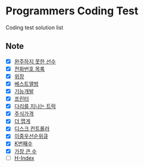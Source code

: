 # Programmers Coding Test

Coding test solution list

## Note

-   [x] [완주하지 못한 선수](https://programmers.co.kr/learn/courses/30/lessons/42576)
-   [x] [전화번호 목록](https://programmers.co.kr/learn/courses/30/lessons/42577)
-   [x] [위장](https://programmers.co.kr/learn/courses/30/lessons/42578)
-   [x] [베스트앨범](https://programmers.co.kr/learn/courses/30/lessons/42579)
-   [x] [기능개발](https://programmers.co.kr/learn/courses/30/lessons/42586)
-   [x] [프린터](https://programmers.co.kr/learn/courses/30/lessons/42587)
-   [x] [다리를 지나는 트럭](https://programmers.co.kr/learn/courses/30/lessons/42583)
-   [x] [주식가격](https://programmers.co.kr/learn/courses/30/lessons/42584)
-   [x] [더 맵게](https://programmers.co.kr/learn/courses/30/lessons/42626)
-   [x] [디스크 컨트롤러](https://programmers.co.kr/learn/courses/30/lessons/42627)
-   [x] [이중우선순위큐](https://programmers.co.kr/learn/courses/30/lessons/42628)
-   [x] [K번째수](https://programmers.co.kr/learn/courses/30/lessons/42748)
-   [x] [가장 큰 수](https://programmers.co.kr/learn/courses/30/lessons/42746)
-   [ ] [H-Index](https://programmers.co.kr/learn/courses/30/lessons/42747)
